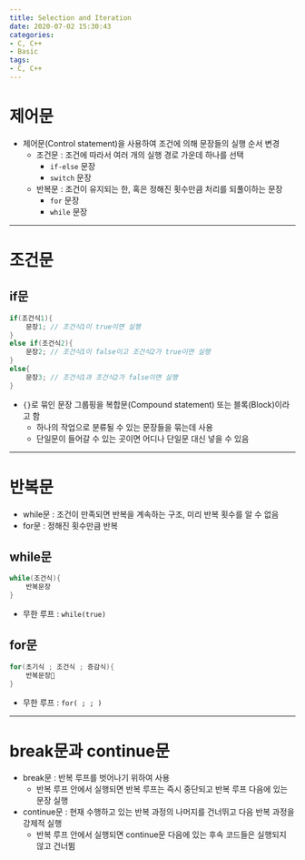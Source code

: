 ```yaml
---
title: Selection and Iteration
date: 2020-07-02 15:30:43
categories:
- C, C++
- Basic
tags:
- C, C++
---
```

# 제어문

+ 제어문(Control statement)을 사용하여 조건에 의해 문장들의 실행 순서 변경
  + 조건문 : 조건에 따라서 여러 개의 실행 경로 가운데 하나를 선택
    + `if-else` 문장
    + `switch` 문장
  + 반복문 : 조건이 유지되는 한, 혹은 정해진 횟수만큼 처리를 되풀이하는 문장
    + `for` 문장
    + `while` 문장

<!-- More -->

***

# 조건문

## if문

~~~C++
if(조건식1){
    문장1; // 조건식1이 true이면 실행
}
else if(조건식2){
    문장2; // 조건식1이 false이고 조건식2가 true이면 실행
}
else{
    문장3; // 조건식1과 조건식2가 false이면 실행
}
~~~

+ `{}`로 묶인 문장 그룹핑을 복합문(Compound statement) 또는 블록(Block)이라고 함
  + 하나의 작업으로 분류될 수 있는 문장들을 묶는데 사용
  + 단일문이 들어갈 수 있는 곳이면 어디나 단일문 대신 넣을 수 있음

***

# 반복문

+ while문 : 조건이 만족되면 반복을 계속하는 구조, 미리 반복 횟수를 알 수 없음
+ for문 : 정해진 횟수만큼 반복

## while문

~~~C++
while(조건식){
    반복문장
}
~~~

+ 무한 루프 : `while(true)`

## for문

~~~C++
for(초기식 ; 조건식 ; 증감식){
    반복문장
}
~~~

+ 무한 루프 : `for( ; ; )`

***

# break문과 continue문

+ break문 : 반복 루프를 벗어나기 위하여 사용
  + 반복 루프 안에서 실행되면 반복 루프는 즉시 중단되고 반복 루프 다음에 있는 문장 실행
+ continue문 : 현재 수행하고 있는 반복 과정의 나머지를 건너뛰고 다음 반복 과정을 강제적 실행
  + 반복 루프 안에서 실행되면 continue문 다음에 있는 후속 코드들은 실행되지 않고 건너뜀